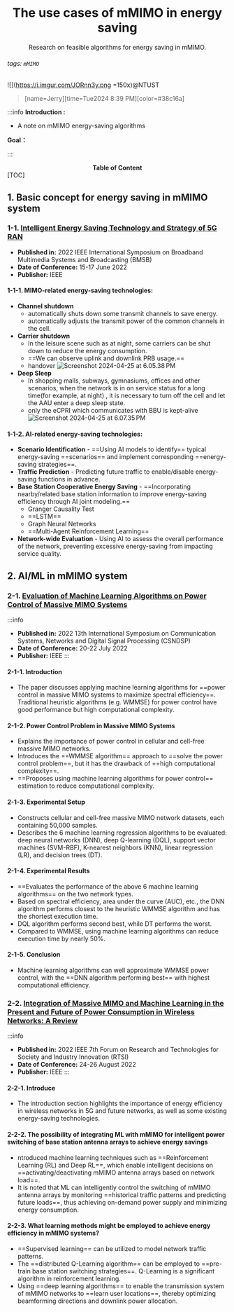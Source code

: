 # <center>The use cases of mMIMO in energy saving</center>

<center>Research on feasible algorithms for energy saving in mMIMO.</center>

###### tags: `mMIMO`

![](https://i.imgur.com/JORnn3y.png =150x)@NTUST

>[name=Jerry][time=Tue2024 8:39 PM][color=#38c16a]

:::info
**Introduction :**

- A note on mMIMO energy-saving algorithms

**Goal：**

:::
**<center>Table of Content</center>**
[TOC]

## 1. Basic concept for energy saving in mMIMO system

### 1-1. [Intelligent Energy Saving Technology and Strategy of 5G RAN](https://ieeexplore.ieee.org/stamp/stamp.jsp?tp=&arnumber=9828681)

- **Published in:** 2022 IEEE International Symposium on Broadband Multimedia Systems and Broadcasting (BMSB)
- **Date of Conference:** 15-17 June 2022
- **Publisher:** IEEE

#### 1-1-1. MIMO-related energy-saving technologies:

- **Channel shutdown**
    - automatically shuts down some transmit channels to save energy.
    - automatically adjusts the transmit power of the common channels in the cell.
- **Carrier shutdown**
    - In the leisure scene such as at night, some carriers can be shut down to reduce the energy consumption.
    - ==We can observe uplink and downlink PRB usage.==
    - handover 
![Screenshot 2024-04-25 at 6.05.38 PM](https://hackmd.io/_uploads/Sy3bojPbC.png)
- **Deep Sleep**
    - In shopping malls, subways, gymnasiums, offices and other scenarios, when the network is in on service status for a long time(for example, at night) , it is necessary to turn off the cell and let the AAU enter a deep sleep state.
    - only the eCPRI which communicates with BBU is kept-alive
![Screenshot 2024-04-25 at 6.07.35 PM](https://hackmd.io/_uploads/B1AtijvbR.png)

#### 1-1-2. AI-related energy-saving technologies:
- **Scenario Identification** - ==Using AI models to identify== typical energy-saving ==scenarios== and implement corresponding ==energy-saving strategies==.
- **Traffic Prediction** - Predicting future traffic to enable/disable energy-saving functions in advance.
- **Base Station Cooperative Energy Saving** - ==Incorporating nearby/related base station information to improve energy-saving efficiency through AI joint modeling.==
    - Granger Causality Test
    - ==LSTM==
    - Graph Neural Networks
    - ==Multi-Agent Reinforcement Learning==
- **Network-wide Evaluation** - Using AI to assess the overall performance of the network, preventing excessive energy-saving from impacting service quality.

## 2. AI/ML in mMIMO system
### 2-1. [Evaluation of Machine Learning Algorithms on Power Control of Massive MIMO Systems](https://ieeexplore.ieee.org/stamp/stamp.jsp?tp=&arnumber=9908031)
:::info
- **Published in:** 2022 13th International Symposium on Communication Systems, Networks and Digital Signal Processing (CSNDSP)
- **Date of Conference:** 20-22 July 2022
- **Publisher:** IEEE
:::
#### 2-1-1. Introduction
- The paper discusses applying machine learning algorithms for ==power control in massive MIMO systems to maximize spectral efficiency==. Traditional heuristic algorithms (e.g. WMMSE) for power control have good performance but high computational complexity.

#### 2-1-2. Power Control Problem in Massive MIMO Systems
- Explains the importance of power control in cellular and cell-free massive MIMO networks.
- Introduces the ==WMMSE algorithm== approach to ==solve the power control problem==, but it has the drawback of ==high computational complexity==.
- ==Proposes using machine learning algorithms for power control== estimation to reduce computational complexity.

#### 2-1-3. Experimental Setup
- Constructs cellular and cell-free massive MIMO network datasets, each containing 50,000 samples.
- Describes the 6 machine learning regression algorithms to be evaluated: deep neural networks (DNN), deep Q-learning (DQL), support vector machines (SVM-RBF), K-nearest neighbors (KNN), linear regression (LR), and decision trees (DT).

#### 2-1-4. Experimental Results
- ==Evaluates the performance of the above 6 machine learning algorithms== on the two network types.
- Based on spectral efficiency, area under the curve (AUC), etc., the DNN algorithm performs closest to the heuristic WMMSE algorithm and has the shortest execution time.
- DQL algorithm performs second best, while DT performs the worst.
- Compared to WMMSE, using machine learning algorithms can reduce execution time by nearly 50%.

#### 2-1-5. Conclusion
- Machine learning algorithms can well approximate WMMSE power control, with the ==DNN algorithm performing best== with highest computational efficiency.

### 2-2. [Integration of Massive MIMO and Machine Learning in the Present and Future of Power Consumption in Wireless Networks: A Review](https://ieeexplore.ieee.org/stamp/stamp.jsp?tp=&arnumber=9905123)

:::info
- **Published in:** 2022 IEEE 7th Forum on Research and Technologies for Society and Industry Innovation (RTSI)
- **Date of Conference:** 24-26 August 2022
- **Publisher:** IEEE
:::

#### 2-2-1. Introduce 
- The introduction section highlights the importance of energy efficiency in wireless networks in 5G and future networks, as well as some existing energy-saving technologies.

#### 2-2-2. The possibility of integrating ML with mMIMO for intelligent power switching of base station antenna arrays to achieve energy savings

- ntroduced machine learning techniques such as ==Reinforcement Learning (RL) and Deep RL==, which enable intelligent decisions on ==activating/deactivating mMIMO antenna arrays based on network load==.
- It is noted that ML can intelligently control the switching of mMIMO antenna arrays by monitoring ==historical traffic patterns and predicting future loads==, thus achieving on-demand power supply and minimizing energy consumption.

#### 2-2-3. What learning methods might be employed to achieve energy efficiency in mMIMO systems?

- ==Supervised learning== can be utilized to model network traffic patterns.
- The ==distributed Q-Learning algorithm== can be employed to ==pre-train base station switching strategies==. Q-Learning is a significant algorithm in reinforcement learning.
- Using ==deep learning algorithms== to enable the transmission system of mMIMO networks to ==learn user locations==, thereby optimizing beamforming directions and downlink power allocation.
